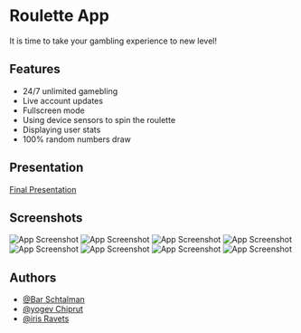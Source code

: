
# Roulette App

It is time to take your gambling experience to new level!
 

## Features

- 24/7 unlimited gamebling
- Live account updates
- Fullscreen mode
- Using device sensors to spin the roulette
- Displaying user stats
- 100% random numbers draw


## Presentation
[Final Presentation](https://github.com/bar-schtalman/Roulette_app/blob/b2b9253d07ed7306404fb2e6b8bdd1df4a879b50/%D7%9E%D7%A6%D7%92%D7%AA%20%D7%A1%D7%95%D7%A3_2022.pptx)
## Screenshots

![App Screenshot](https://serving.photos.photobox.com/6128752333bf983794236da74428da8544cfc930b45accddd0205d9724db469893c81740.jpg)
![App Screenshot](https://serving.photos.photobox.com/93669435a7b4f4fca91765afeb157114c0a5a260130b9efe8a3fd220a9c5ffc4515bccff.jpg)
![App Screenshot](https://serving.photos.photobox.com/0182424892b2e0faf84744e83bdb7e69713638e27a69dc3c92abb3b0ac7eac41e0da89f8.jpg)
![App Screenshot](https://serving.photos.photobox.com/32105119fc2543a33aa20aa968f53c9509d068fe28a9f1054c6fa2187cb10d7480ffd5f8.jpg)
![App Screenshot](https://serving.photos.photobox.com/0970410527083322de47a832d2e69dbf989c5604b945d8f5b606ee4d5c4aadfbcd5f4578.jpg)
![App Screenshot](https://serving.photos.photobox.com/545074208295ec57b50c1a3e71f0591b76183d3f5780f8412ceb53366afec6ec9e18b460.jpg)
![App Screenshot](https://serving.photos.photobox.com/3999355756e99204ea3979369aab126356a2ab00b0b7fe0f631bb0f6f8fddcfca56b47d1.jpg)
![App Screenshot](https://serving.photos.photobox.com/3721482510879fe276d94d0887eef80188392fce4194b14e0db7e350be0ccf2f0dafb4bb.jpg)




## Authors

- [@Bar Schtalman](https://github.com/bar-schtalman)
- [@yogev Chiprut](https://github.com/yogev15)
- [@iris Ravets](https://github.com/EvgenTen)

